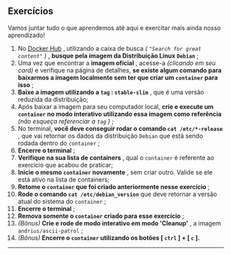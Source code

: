 ## Exercícios


Vamos juntar tudo o que aprendemos até aqui e exercitar mais ainda nosso aprendizado!

1.  No  [Docker Hub](https://hub.docker.com/search?q=&type=image) , utilizando a caixa de busca  _(  `"Search for great content"`  )_ ,  **busque pela imagem da Distribuição Linux  `Debian`** ;
2.  Uma vez que encontrar a  **imagem oficial** , acesse-a  _(clicando em seu card)_ e verifique na página de detalhes,  **se existe algum comando para baixarmos a imagem localmente sem ter que criar um  `container`  para isso** ;
3.  **Baixe a imagem utilizando a  `tag`  :  `stable-slim`** , que é uma versão reduzida da distribuição;
4.  Após baixar a imagem para seu computador local,  **crie e execute um  `container`  no modo interativo utilizando essa imagem como referência** _(não esqueça referenciar a  `tag`  )_ ;
5.  No terminal,  **você deve conseguir rodar o comando  `cat /etc/*-release`** , que vai retornar os dados da distribuição  `Debian`  que está sendo rodada dentro do  `container`  ;
6.  **Encerre o terminal** ;
7.  **Verifique na sua lista de containers** , qual o  `container`  é referente ao exercício que acabou de praticar;
8.  **Inicie o mesmo  `container`  novamente** , sem criar outro. Valide se ele está ativo na lista de containers;
9.  **Retome o  `container`  que foi criado anteriormente nesse exercício** ;
10.  **Rode o comando  `cat /etc/debian_version`** que deve retornar a versão atual do sistema do  `container`  ;
11.  **Encerre o terminal** ;
12.  **Remova somente o  `container`  criado para esse exercício** ;
13.  _(Bônus)_ **Crie e rode de modo interativo em modo 'Cleanup'** , a imagem  `andrius/ascii-patrol`  ;
14.  _(Bônus)_ **Encerre o  `container`  utilizando os botões [  `ctrl`  ] + [  `c`  ].**

----------